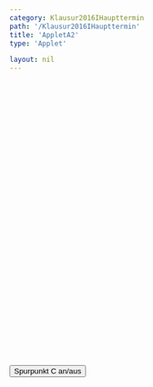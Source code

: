 ```yaml
---
category: Klausur2016IHaupttermin
path: '/Klausur2016IHaupttermin'
title: 'AppletA2'
type: 'Applet'

layout: nil
---
```

<script type="text/javascript" src="https://cdnjs.cloudflare.com/ajax/libs/jsxgraph/0.99.7/jsxgraphcore.js"></script>
<link type="text/css" href="https://cdnjs.cloudflare.com/ajax/libs/jsxgraph/0.99.6/jsxgraph.css"><link rel="stylesheet" type="text/css" href="//cdnjs.cloudflare.com/ajax/libs/jsxgraph/0.99.7/jsxgraph.css" />
<div id="0bda97f0-45bc-4afd-9a97-3e47ae40269b" class="jxgbox" style="width:500px; height:500px">
<script type="text/javascript">
var tracestate = false;
var board = JXG.JSXGraph.initBoard('0bda97f0-45bc-4afd-9a97-3e47ae40269b', {
                boundingbox: [-7, 6, 5, -4],
                axis: true
            });

var f = function(x){return (10/((x + 3)*(x+3))) - 2.5;};
var GF = board.create('functiongraph', [f,
-7, 5], {name: 'f_1', withLabel: true, label:{fontsize:15}}
);

var GF_vis = board.create('functiongraph', [f,
-1, 5], {visible: false}
);

var glider = board.create('glider', [GF], {name: 'A', color: 'orange', size:2, label:{fontsize:15}});

var f2 = function(x) {
return (-4/((x+3)*(x+3)))+1;
};

var GF2 = board.create('functiongraph',  [f2, -7, 5], {strokeColor: 'red', name: 'f_2' , withLabel:true,  fontColor: 'red', label:{fontsize:15}});

var M = board.create('point', [function() {return glider.X();}, function() {return f2(glider.X());}], {name: 'M', size:2, label:{fontsize:15}});

var C = board.create('point', [function() {return M.X() * 2 - glider.X();}, function() {return 2 * M.Y() - glider.Y();}], {name: 'C', trace: function(){return tracestate;}, size:2, label:{fontsize:15}});

var B = board.create('point', [function() {return M.X() - 2;}, function() {return M.Y();}], {name: 'B', size:2, label:{fontsize:15}});

var D = board.create('point', [function() {return M.X() + 2;}, function() {return M.Y();}], {name: 'D', size:2, label:{fontsize:15}});


var AB = board.create('segment', [glider, B], {strokeColor: 'green', strokeWidth:3});
var BC = board.create('segment', [B, C], {strokeColor: 'green', strokeWidth:3});
var CD = board.create('segment', [C, D], {strokeColor: 'green', strokeWidth:3});
var DA = board.create('segment', [D, glider], {strokeColor: 'green', strokeWidth:3});
var BD = board.create('segment', [B, D], {strokeColor: 'gray', strokeWidth: 2});
var AC = board.create('segment', [glider, C], {strokeColor: 'gray', strokeWidth: 2});


var l1 = board.create('text', [function(){ return 0.5 * (B.X() + M.X());}, function() {return M.Y() + 0.15;}, '2'], {fontsize:15});
var l2 = board.create('text', [function(){ return 0.5 * (D.X() + M.X());}, function() {return M.Y() + 0.15;}, '2'], {fontsize:15});




var coords = board.create('text', [0.2, 5.6, function(){return 'A(' +JXG.toFixed(glider.X(), 2) + ', ' + JXG.toFixed(glider.Y(), 2) + ')';}], {fixed: true, color: 'orange', fontsize: 18});

var getAC = function(){
	return Math.abs(glider.Y())+ 	Math.abs(C.Y());
}

var lAC = board.create('text', [0.2, 5, function() {return '|<span style="border-top:1px solid">AC</span>| = ' + JXG.toFixed(getAC(), 2)}], {fixed: true, fontsize: 18, color: 'gray'});

var area = board.create('text', [0.2, 4.4, function() {return 'Flächeninhalt: ' + JXG.toFixed(getAC() * 4, 2)}], {fixed: true, fontsize: 18, color: 'green'});     

board.create('text', [-6, 5, "2016 I HT A2"], {fontsize:18});

function changestate(){
	if(tracestate){
		C.clearTrace();
		tracestate = false;}
	else
		tracestate = true;
}
  
  </script>
  </div>
  <form><input type='button' value="Spurpunkt C an/aus" onClick="changestate();"></form>
